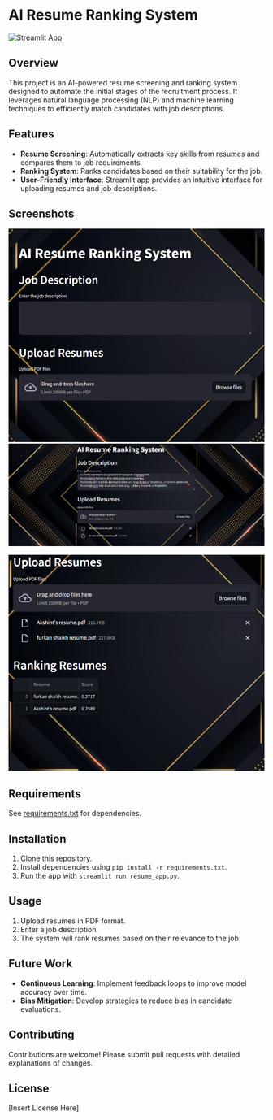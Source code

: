 # AI Resume Ranking System

[![Streamlit App](https://img.shields.io/badge/Streamlit-App-blue)](https://ai-resume-ranking-system-jhukfgy3rn33cjnbxuyfsg.streamlit.app/)

## Overview

This project is an AI-powered resume screening and ranking system designed to automate the initial stages of the recruitment process. It leverages natural language processing (NLP) and machine learning techniques to efficiently match candidates with job descriptions.

## Features

- **Resume Screening**: Automatically extracts key skills from resumes and compares them to job requirements.
- **Ranking System**: Ranks candidates based on their suitability for the job.
- **User-Friendly Interface**: Streamlit app provides an intuitive interface for uploading resumes and job descriptions.

## Screenshots

![App_Screenshot](https://github.com/Akshint0407/AI-Resume-Ranking-System/blob/main/App_Screenshot.png)
![Resume_Upload](https://github.com/Akshint0407/AI-Resume-Ranking-System/blob/main/Resume_Upload.png)

![Ranked_Results](https://github.com/Akshint0407/AI-Resume-Ranking-System/blob/main/Ranking_Results.png)

## Requirements

See [requirements.txt](requirements.txt) for dependencies.

## Installation

1. Clone this repository.
2. Install dependencies using `pip install -r requirements.txt`.
3. Run the app with `streamlit run resume_app.py`.

## Usage

1. Upload resumes in PDF format.
2. Enter a job description.
3. The system will rank resumes based on their relevance to the job.

## Future Work

- **Continuous Learning**: Implement feedback loops to improve model accuracy over time.
- **Bias Mitigation**: Develop strategies to reduce bias in candidate evaluations.

## Contributing

Contributions are welcome! Please submit pull requests with detailed explanations of changes.

## License

[Insert License Here]

